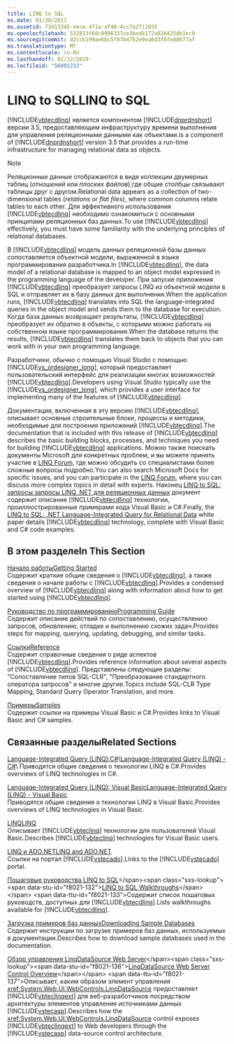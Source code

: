 ```yaml
---
title: LINQ to SQL
ms.date: 03/30/2017
ms.assetid: 73d13345-eece-471a-af40-4cc7a2f11655
ms.openlocfilehash: 532813f68c0996337ce3bed8172a826425db1ec0
ms.sourcegitcommit: d2ccb199ae6bc5787b4762e9ea6d3f6fe88677af
ms.translationtype: MT
ms.contentlocale: ru-RU
ms.lasthandoff: 02/12/2019
ms.locfileid: "56092232"
---
```

# <a name="linq-to-sql"></a><span data-ttu-id="f8021-102">LINQ to SQL</span><span class="sxs-lookup"><span data-stu-id="f8021-102">LINQ to SQL</span></span>
[!INCLUDE[vbtecdlinq](../../../../../../includes/vbtecdlinq-md.md)] <span data-ttu-id="f8021-103">является компонентом [!INCLUDE[dnprdnshort](../../../../../../includes/dnprdnshort-md.md)] версии 3.5, предоставляющим инфраструктуру времени выполнения для управления реляционными данными как объектами.</span><span class="sxs-lookup"><span data-stu-id="f8021-103">is a component of [!INCLUDE[dnprdnshort](../../../../../../includes/dnprdnshort-md.md)] version 3.5 that provides a run-time infrastructure for managing relational data as objects.</span></span>  
  
> [!NOTE]
>  <span data-ttu-id="f8021-104">Реляционные данные отображаются в виде коллекции двумерных таблиц (*отношений* или *плоских файлов*),где общие столбцы связывают таблицы друг с другом.</span><span class="sxs-lookup"><span data-stu-id="f8021-104">Relational data appears as a collection of two-dimensional tables (*relations* or *flat files*), where common columns relate tables to each other.</span></span> <span data-ttu-id="f8021-105">Для эффективного использования [!INCLUDE[vbtecdlinq](../../../../../../includes/vbtecdlinq-md.md)] необходимо ознакомиться с основными принципами реляционных баз данных.</span><span class="sxs-lookup"><span data-stu-id="f8021-105">To use [!INCLUDE[vbtecdlinq](../../../../../../includes/vbtecdlinq-md.md)] effectively, you must have some familiarity with the underlying principles of relational databases.</span></span>  
  
 <span data-ttu-id="f8021-106">В [!INCLUDE[vbtecdlinq](../../../../../../includes/vbtecdlinq-md.md)] модель данных реляционной базы данных сопоставляется объектной модели, выраженной в языке программирования разработчика.</span><span class="sxs-lookup"><span data-stu-id="f8021-106">In [!INCLUDE[vbtecdlinq](../../../../../../includes/vbtecdlinq-md.md)], the data model of a relational database is mapped to an object model expressed in the programming language of the developer.</span></span> <span data-ttu-id="f8021-107">При запуске приложения [!INCLUDE[vbtecdlinq](../../../../../../includes/vbtecdlinq-md.md)] преобразует запросы LINQ из объектной модели в SQL и отправляет их в базу данных для выполнения.</span><span class="sxs-lookup"><span data-stu-id="f8021-107">When the application runs, [!INCLUDE[vbtecdlinq](../../../../../../includes/vbtecdlinq-md.md)] translates into SQL the language-integrated queries in the object model and sends them to the database for execution.</span></span> <span data-ttu-id="f8021-108">Когда база данных возвращает результаты, [!INCLUDE[vbtecdlinq](../../../../../../includes/vbtecdlinq-md.md)] преобразует их обратно в объекты, с которыми можно работать на собственном языке программирования.</span><span class="sxs-lookup"><span data-stu-id="f8021-108">When the database returns the results, [!INCLUDE[vbtecdlinq](../../../../../../includes/vbtecdlinq-md.md)] translates them back to objects that you can work with in your own programming language.</span></span>  
  
 <span data-ttu-id="f8021-109">Разработчики, обычно с помощью Visual Studio с помощью [!INCLUDE[vs_ordesigner_long](../../../../../../includes/vs-ordesigner-long-md.md)], который предоставляет пользовательский интерфейс для реализации многих возможностей [!INCLUDE[vbtecdlinq](../../../../../../includes/vbtecdlinq-md.md)].</span><span class="sxs-lookup"><span data-stu-id="f8021-109">Developers using Visual Studio typically use the [!INCLUDE[vs_ordesigner_long](../../../../../../includes/vs-ordesigner-long-md.md)], which provides a user interface for implementing many of the features of [!INCLUDE[vbtecdlinq](../../../../../../includes/vbtecdlinq-md.md)].</span></span>  
  
 <span data-ttu-id="f8021-110">Документация, включенная в эту версию [!INCLUDE[vbtecdlinq](../../../../../../includes/vbtecdlinq-md.md)], описывает основные строительные блоки, процессы и методики, необходимые для построения приложений [!INCLUDE[vbtecdlinq](../../../../../../includes/vbtecdlinq-md.md)].</span><span class="sxs-lookup"><span data-stu-id="f8021-110">The documentation that is included with this release of [!INCLUDE[vbtecdlinq](../../../../../../includes/vbtecdlinq-md.md)] describes the basic building blocks, processes, and techniques you need for building [!INCLUDE[vbtecdlinq](../../../../../../includes/vbtecdlinq-md.md)] applications.</span></span> <span data-ttu-id="f8021-111">Можно также поискать документы Microsoft для конкретных проблем, и вы можете принять участие в [LINQ Forum](https://go.microsoft.com/fwlink/?LinkId=76488), где можно обсудить со специалистами более сложные вопросы подробно.</span><span class="sxs-lookup"><span data-stu-id="f8021-111">You can also search Microsoft Docs for specific issues, and you can participate in the [LINQ Forum](https://go.microsoft.com/fwlink/?LinkId=76488), where you can discuss more complex topics in detail with experts.</span></span> <span data-ttu-id="f8021-112">Наконец [LINQ to SQL: запросы запросы LINQ .NET для реляционных данных](https://go.microsoft.com/fwlink/?LinkId=93205) документ содержит описание [!INCLUDE[vbtecdlinq](../../../../../../includes/vbtecdlinq-md.md)] технологии, проиллюстрированные примерами кода Visual Basic и C#.</span><span class="sxs-lookup"><span data-stu-id="f8021-112">Finally, the [LINQ to SQL: .NET Language-Integrated Query for Relational Data](https://go.microsoft.com/fwlink/?LinkId=93205) white paper details [!INCLUDE[vbtecdlinq](../../../../../../includes/vbtecdlinq-md.md)] technology, complete with Visual Basic and C# code examples.</span></span>  
  
## <a name="in-this-section"></a><span data-ttu-id="f8021-113">В этом разделе</span><span class="sxs-lookup"><span data-stu-id="f8021-113">In This Section</span></span>  
 [<span data-ttu-id="f8021-114">Начало работы</span><span class="sxs-lookup"><span data-stu-id="f8021-114">Getting Started</span></span>](../../../../../../docs/framework/data/adonet/sql/linq/getting-started.md)  
 <span data-ttu-id="f8021-115">Содержит краткие общие сведения о [!INCLUDE[vbtecdlinq](../../../../../../includes/vbtecdlinq-md.md)], а также сведения о начале работы с [!INCLUDE[vbtecdlinq](../../../../../../includes/vbtecdlinq-md.md)].</span><span class="sxs-lookup"><span data-stu-id="f8021-115">Provides a condensed overview of [!INCLUDE[vbtecdlinq](../../../../../../includes/vbtecdlinq-md.md)] along with information about how to get started using [!INCLUDE[vbtecdlinq](../../../../../../includes/vbtecdlinq-md.md)].</span></span>  
  
 [<span data-ttu-id="f8021-116">Руководство по программированию</span><span class="sxs-lookup"><span data-stu-id="f8021-116">Programming Guide</span></span>](../../../../../../docs/framework/data/adonet/sql/linq/programming-guide.md)  
 <span data-ttu-id="f8021-117">Содержит описание действий по сопоставлению, осуществлению запросов, обновлению, отладке и выполнению схожих задач.</span><span class="sxs-lookup"><span data-stu-id="f8021-117">Provides steps for mapping, querying, updating, debugging, and similar tasks.</span></span>  
  
 [<span data-ttu-id="f8021-118">Ссылки</span><span class="sxs-lookup"><span data-stu-id="f8021-118">Reference</span></span>](../../../../../../docs/framework/data/adonet/sql/linq/reference.md)  
 <span data-ttu-id="f8021-119">Содержит справочные сведения о ряде аспектов [!INCLUDE[vbtecdlinq](../../../../../../includes/vbtecdlinq-md.md)].</span><span class="sxs-lookup"><span data-stu-id="f8021-119">Provides reference information about several aspects of [!INCLUDE[vbtecdlinq](../../../../../../includes/vbtecdlinq-md.md)].</span></span> <span data-ttu-id="f8021-120">Представлены следующие разделы: "Сопоставление типов SQL-CLR", "Преобразование стандартного оператора запросов" и многие другие.</span><span class="sxs-lookup"><span data-stu-id="f8021-120">Topics include SQL-CLR Type Mapping, Standard Query Operator Translation, and more.</span></span>  
  
 [<span data-ttu-id="f8021-121">Примеры</span><span class="sxs-lookup"><span data-stu-id="f8021-121">Samples</span></span>](../../../../../../docs/framework/data/adonet/sql/linq/samples.md)  
 <span data-ttu-id="f8021-122">Содержит ссылки на примеры Visual Basic и C#.</span><span class="sxs-lookup"><span data-stu-id="f8021-122">Provides links to Visual Basic and C# samples.</span></span>  
  
## <a name="related-sections"></a><span data-ttu-id="f8021-123">Связанные разделы</span><span class="sxs-lookup"><span data-stu-id="f8021-123">Related Sections</span></span>  
 <span data-ttu-id="f8021-124">[Language-Integrated Query (LINQ):C#](../../../../../csharp/programming-guide/concepts/linq/index.md)\\</span><span class="sxs-lookup"><span data-stu-id="f8021-124">[Language-Integrated Query (LINQ) - C#](../../../../../csharp/programming-guide/concepts/linq/index.md)\\</span></span>
 <span data-ttu-id="f8021-125">Приводятся общие сведения о технологии LINQ в C#.</span><span class="sxs-lookup"><span data-stu-id="f8021-125">Provides overviews of LINQ technologies in C#.</span></span>
 
 [<span data-ttu-id="f8021-126">Language-Integrated Query (LINQ): Visual Basic</span><span class="sxs-lookup"><span data-stu-id="f8021-126">Language-Integrated Query (LINQ) - Visual Basic</span></span>](../../../../../visual-basic/programming-guide/concepts/linq/index.md)  
 <span data-ttu-id="f8021-127">Приводятся общие сведения о технологии LINQ в Visual Basic.</span><span class="sxs-lookup"><span data-stu-id="f8021-127">Provides overviews of LINQ technologies in Visual Basic.</span></span>
  
 [<span data-ttu-id="f8021-128">LINQ</span><span class="sxs-lookup"><span data-stu-id="f8021-128">LINQ</span></span>](../../../../../visual-basic/programming-guide/language-features/linq/index.md)  
 <span data-ttu-id="f8021-129">Описывает [!INCLUDE[vbteclinq](../../../../../../includes/vbteclinq-md.md)] технологии для пользователей Visual Basic.</span><span class="sxs-lookup"><span data-stu-id="f8021-129">Describes [!INCLUDE[vbteclinq](../../../../../../includes/vbteclinq-md.md)] technologies for Visual Basic users.</span></span>  
  
 [<span data-ttu-id="f8021-130">LINQ и ADO.NET</span><span class="sxs-lookup"><span data-stu-id="f8021-130">LINQ and ADO.NET</span></span>](../../../../../../docs/framework/data/adonet/linq-and-ado-net.md)  
 <span data-ttu-id="f8021-131">Ссылки на портал [!INCLUDE[vstecado](../../../../../../includes/vstecado-md.md)].</span><span class="sxs-lookup"><span data-stu-id="f8021-131">Links to the [!INCLUDE[vstecado](../../../../../../includes/vstecado-md.md)] portal.</span></span>  
  
 <span data-ttu-id="f8021-132">[Пошаговые руководства LINQ to SQL](https://docs.microsoft.com/previous-versions/visualstudio/visual-studio-2008/bb386295(v=vs.90))</span><span class="sxs-lookup"><span data-stu-id="f8021-132">[LINQ to SQL Walkthroughs](https://docs.microsoft.com/previous-versions/visualstudio/visual-studio-2008/bb386295(v=vs.90))</span></span>  
 <span data-ttu-id="f8021-133">Содержит список пошаговых руководств, доступных для [!INCLUDE[vbtecdlinq](../../../../../../includes/vbtecdlinq-md.md)].</span><span class="sxs-lookup"><span data-stu-id="f8021-133">Lists walkthroughs available for [!INCLUDE[vbtecdlinq](../../../../../../includes/vbtecdlinq-md.md)].</span></span>  
  
 [<span data-ttu-id="f8021-134">Загрузка примеров баз данных</span><span class="sxs-lookup"><span data-stu-id="f8021-134">Downloading Sample Databases</span></span>](../../../../../../docs/framework/data/adonet/sql/linq/downloading-sample-databases.md)  
 <span data-ttu-id="f8021-135">Содержит инструкции по загрузке примеров баз данных, используемых в документации.</span><span class="sxs-lookup"><span data-stu-id="f8021-135">Describes how to download sample databases used in the documentation.</span></span>  
  
 <span data-ttu-id="f8021-136">[Обзор управления LinqDataSource Web Server](https://docs.microsoft.com/previous-versions/aspnet/bb547113(v=vs.100))</span><span class="sxs-lookup"><span data-stu-id="f8021-136">[LinqDataSource Web Server Control Overview](https://docs.microsoft.com/previous-versions/aspnet/bb547113(v=vs.100))</span></span>  
 <span data-ttu-id="f8021-137">Описывает, каким образом элемент управления <xref:System.Web.UI.WebControls.LinqDataSource> предоставляет [!INCLUDE[vbteclinqext](../../../../../../includes/vbteclinqext-md.md)] для веб-разработчиков посредством архитектуры элементов управления источниками данных [!INCLUDE[vstecasp](../../../../../../includes/vstecasp-md.md)].</span><span class="sxs-lookup"><span data-stu-id="f8021-137">Describes how the <xref:System.Web.UI.WebControls.LinqDataSource> control exposes [!INCLUDE[vbteclinqext](../../../../../../includes/vbteclinqext-md.md)] to Web developers through the [!INCLUDE[vstecasp](../../../../../../includes/vstecasp-md.md)] data-source control architecture.</span></span>
